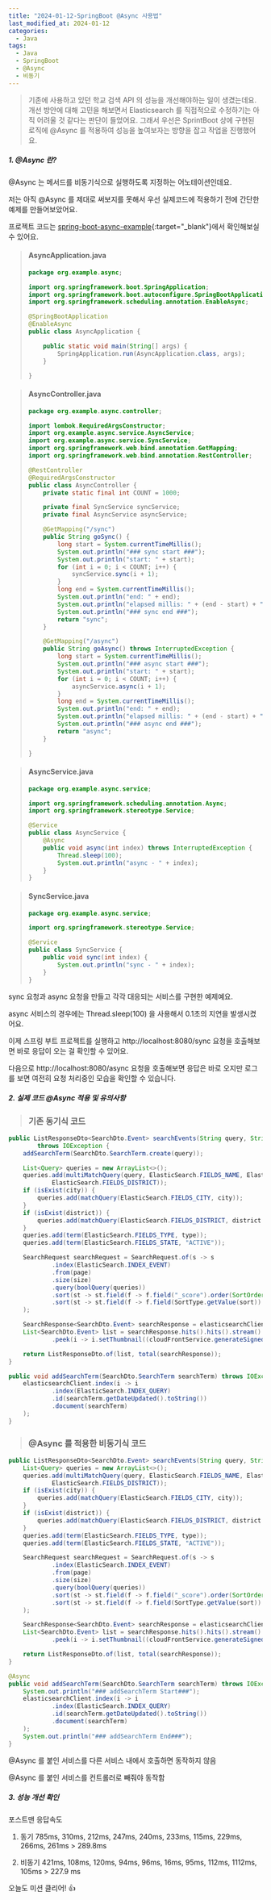 ```yaml
---
title: "2024-01-12-SpringBoot @Async 사용법"
last_modified_at: 2024-01-12
categories:
  - Java
tags:
  - Java
  - SpringBoot
  - @Async
  - 비동기
---
```


> 기존에 사용하고 있던 학교 검색 API 의 성능을 개선해야하는 일이 생겼는데요.  
> 개선 방안에 대해 고민을 해보면서 Elasticsearch 를 직접적으로 수정하기는 아직 어려울 것 같다는 판단이 들었어요.
> 그래서 우선은 SprintBoot 상에 구현된 로직에 @Async 를 적용하여 성능을 높여보자는 방향을 잡고 작업을 진행했어요.

##### 1. @Async 란?

@Async 는 메서드를 비동기식으로 실행하도록 지정하는 어노테이션인데요.

저는 아직 @Async 를 제대로 써보지를 못해서 우선 실제코드에 적용하기 전에 간단한 예제를 만들어보았어요.

프로젝트 코드는 [spring-boot-async-example](https://github.com/seerlog/spring-boot-async-example){:target="_blank"}에서 확인해보실 수 있어요.

> #### AsyncApplication.java
> ```java
> package org.example.async;
>
> import org.springframework.boot.SpringApplication;
> import org.springframework.boot.autoconfigure.SpringBootApplication;
> import org.springframework.scheduling.annotation.EnableAsync;
>
> @SpringBootApplication
> @EnableAsync
> public class AsyncApplication {
> 
>     public static void main(String[] args) {
>         SpringApplication.run(AsyncApplication.class, args);
>     }
> 
> }
> ```

> #### AsyncController.java
> ```java
> package org.example.async.controller;
> 
> import lombok.RequiredArgsConstructor;
> import org.example.async.service.AsyncService;
> import org.example.async.service.SyncService;
> import org.springframework.web.bind.annotation.GetMapping;
> import org.springframework.web.bind.annotation.RestController;
> 
> @RestController
> @RequiredArgsConstructor
> public class AsyncController {
>     private static final int COUNT = 1000;
> 
>     private final SyncService syncService;
>     private final AsyncService asyncService;
> 
>     @GetMapping("/sync")
>     public String goSync() {
>         long start = System.currentTimeMillis();
>         System.out.println("### sync start ###");
>         System.out.println("start: " + start);
>         for (int i = 0; i < COUNT; i++) {
>             syncService.sync(i + 1);
>         }
>         long end = System.currentTimeMillis();
>         System.out.println("end: " + end);
>         System.out.println("elapsed millis: " + (end - start) + " millis");
>         System.out.println("### sync end ###");
>         return "sync";
>     }
> 
>     @GetMapping("/async")
>     public String goAsync() throws InterruptedException {
>         long start = System.currentTimeMillis();
>         System.out.println("### async start ###");
>         System.out.println("start: " + start);
>         for (int i = 0; i < COUNT; i++) {
>             asyncService.async(i + 1);
>         }
>         long end = System.currentTimeMillis();
>         System.out.println("end: " + end);
>         System.out.println("elapsed millis: " + (end - start) + " millis");
>         System.out.println("### async end ###");
>         return "async";
>     }
> 
> }
> ```

> #### AsyncService.java
> ```java
> package org.example.async.service;
> 
> import org.springframework.scheduling.annotation.Async;
> import org.springframework.stereotype.Service;
> 
> @Service
> public class AsyncService {
>     @Async
>     public void async(int index) throws InterruptedException {
>         Thread.sleep(100);
>         System.out.println("async - " + index);
>     }
> }
> ```

> #### SyncService.java
> ```java
> package org.example.async.service;
> 
> import org.springframework.stereotype.Service;
> 
> @Service
> public class SyncService {
>     public void sync(int index) {
>         System.out.println("sync - " + index);
>     }
> }
> ```

sync 요청과 async 요청을 만들고 각각 대응되는 서비스를 구현한 예제예요.

async 서비스의 경우에는 Thread.sleep(100) 을 사용해서 0.1초의 지연을 발생시켰어요.

이제 스프링 부트 프로젝트를 실행하고 http://localhost:8080/sync 요청을 호출해보면 바로 응답이 오는 걸 확인할 수 있어요.

다음으로 http://localhost:8080/async 요청을 호출해보면 응답은 바로 오지만 로그를 보면 여전히 요청 처리중인 모습을 확인할 수 있습니다.




##### 2. 실제 코드 @Async 적용 및 유의사항

> ### 기존 동기식 코드

```java
public ListResponseDto<SearchDto.Event> searchEvents(String query, String type, String city, Set<String> district, String sort, int page, int size)
        throws IOException {
    addSearchTerm(SearchDto.SearchTerm.create(query));

    List<Query> queries = new ArrayList<>();
    queries.add(multiMatchQuery(query, ElasticSearch.FIELDS_NAME, ElasticSearch.FIELDS_HOSPITAL_NAME, ElasticSearch.FIELDS_CITY,
            ElasticSearch.FIELDS_DISTRICT));
    if (isExist(city)) {
        queries.add(matchQuery(ElasticSearch.FIELDS_CITY, city));
    }
    if (isExist(district)) {
        queries.add(matchQuery(ElasticSearch.FIELDS_DISTRICT, district.toString()));
    }
    queries.add(term(ElasticSearch.FIELDS_TYPE, type));
    queries.add(term(ElasticSearch.FIELDS_STATE, "ACTIVE"));

    SearchRequest searchRequest = SearchRequest.of(s -> s
            .index(ElasticSearch.INDEX_EVENT)
            .from(page)
            .size(size)
            .query(boolQuery(queries))
            .sort(st -> st.field(f -> f.field("_score").order(SortOrder.Desc)))
            .sort(st -> st.field(f -> f.field(SortType.getValue(sort)).order(SortType.getOrder(sort))))
    );

    SearchResponse<SearchDto.Event> searchResponse = elasticsearchClient.search(searchRequest, SearchDto.Event.class);
    List<SearchDto.Event> list = searchResponse.hits().hits().stream().map(Hit::source).filter(Objects::nonNull)
            .peek(i -> i.setThumbnail((cloudFrontService.generateSignedUrl(i.getThumbnail())))).toList();

    return ListResponseDto.of(list, total(searchResponse));
}

public void addSearchTerm(SearchDto.SearchTerm searchTerm) throws IOException {
    elasticsearchClient.index(i -> i
            .index(ElasticSearch.INDEX_QUERY)
            .id(searchTerm.getDateUpdated().toString())
            .document(searchTerm)
    );
}
```

> ### @Async 를 적용한 비동기식 코드

```java
public ListResponseDto<SearchDto.Event> searchEvents(String query, String type, String city, Set<String> district, String sort, int page, int size) throws IOException {
    List<Query> queries = new ArrayList<>();
    queries.add(multiMatchQuery(query, ElasticSearch.FIELDS_NAME, ElasticSearch.FIELDS_HOSPITAL_NAME, ElasticSearch.FIELDS_CITY,
            ElasticSearch.FIELDS_DISTRICT));
    if (isExist(city)) {
        queries.add(matchQuery(ElasticSearch.FIELDS_CITY, city));
    }
    if (isExist(district)) {
        queries.add(matchQuery(ElasticSearch.FIELDS_DISTRICT, district.toString()));
    }
    queries.add(term(ElasticSearch.FIELDS_TYPE, type));
    queries.add(term(ElasticSearch.FIELDS_STATE, "ACTIVE"));

    SearchRequest searchRequest = SearchRequest.of(s -> s
            .index(ElasticSearch.INDEX_EVENT)
            .from(page)
            .size(size)
            .query(boolQuery(queries))
            .sort(st -> st.field(f -> f.field("_score").order(SortOrder.Desc)))
            .sort(st -> st.field(f -> f.field(SortType.getValue(sort)).order(SortType.getOrder(sort))))
    );

    SearchResponse<SearchDto.Event> searchResponse = elasticsearchClient.search(searchRequest, SearchDto.Event.class);
    List<SearchDto.Event> list = searchResponse.hits().hits().stream().map(Hit::source).filter(Objects::nonNull)
            .peek(i -> i.setThumbnail((cloudFrontService.generateSignedUrl(i.getThumbnail())))).toList();

    return ListResponseDto.of(list, total(searchResponse));
}

@Async
public void addSearchTerm(SearchDto.SearchTerm searchTerm) throws IOException {
    System.out.println("### addSearchTerm Start###");
    elasticsearchClient.index(i -> i
            .index(ElasticSearch.INDEX_QUERY)
            .id(searchTerm.getDateUpdated().toString())
            .document(searchTerm)
    );
    System.out.println("### addSearchTerm End###");
}
```

@Async 를 붙인 서비스를 다른 서비스 내에서 호출하면 동작하지 않음

@Async 를 붙인 서비스를 컨트롤러로 빼줘야 동작함

##### 3. 성능 개선 확인

포스트맨 응답속도

1. 동기
   785ms, 310ms, 212ms, 247ms, 240ms, 233ms, 115ms, 229ms, 266ms, 261ms > 289.8ms

2. 비동기
   421ms, 108ms, 120ms, 94ms, 96ms, 16ms, 95ms, 112ms, 1112ms, 105ms > 227.9 ms

오늘도 미션 클리어! 👍